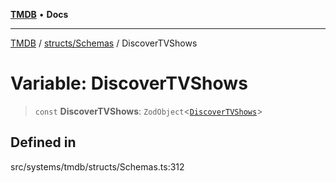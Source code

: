 [**TMDB**](../../../README.md) • **Docs**

***

[TMDB](../../../README.md) / [structs/Schemas](../README.md) / DiscoverTVShows

# Variable: DiscoverTVShows

> `const` **DiscoverTVShows**: `ZodObject`\<[`DiscoverTVShows`](../type-aliases/DiscoverTVShows.md)\>

## Defined in

src/systems/tmdb/structs/Schemas.ts:312
